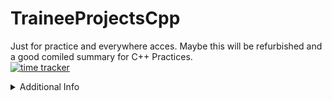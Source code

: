 # TraineeProjectsCpp
Just for practice and everywhere acces.
Maybe this will be refurbished and a good comiled summary for C++ Practices.<br/>
[![time tracker](https://wakatime.com/badge/github/SonicYeager/TraineeProjectsCpp.svg)](https://wakatime.com/badge/github/SonicYeager/TraineeProjectsCpp)
<details>
  <summary>Additional Info</summary>
Complete Collection of all Practices on my C++ Education Adventure.
</details>
